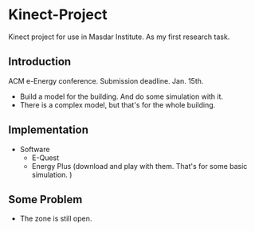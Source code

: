 Kinect-Project
==============

Kinect project for use in Masdar Institute. As my first research task.


## Introduction  ##
ACM e-Energy conference. Submission deadline. Jan. 15th.

* Build a model for the building. And do some simulation with it.
* There is a complex model, but that's for the whole building.


## Implementation  ##
* Software
    * E-Quest
    * Energy Plus (download and play with them. That's for some basic
      simulation. )



## Some Problem  ##
* The zone is still open.




